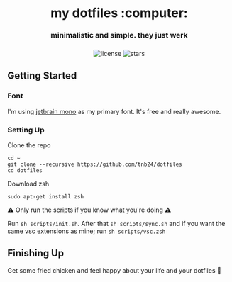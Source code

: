 <div align="center">
  <h1>my dotfiles :computer:</h1>
  <h3>minimalistic and simple. they just werk <h3>
</div>
<div align="center">
  <img src="https://img.shields.io/github/license/tnb24/dotfiles" alt="license" />
  <img src="https://img.shields.io/github/stars/tnb24/dotfiles" alt="stars" />
</div>
    
## Getting Started

### Font

I'm using [jetbrain mono](https://www.jetbrains.com/lp/mono/) as my primary font. It's free and really awesome.

### Setting Up

Clone the repo


```
cd ~
git clone --recursive https://github.com/tnb24/dotfiles 
cd dotfiles
```

Download zsh

```
sudo apt-get install zsh
```

:warning: Only run the scripts if you know what you're doing :warning:

Run ```sh scripts/init.sh```. After that ```sh scripts/sync.sh``` and if you want the same vsc extensions as mine; run ```sh scripts/vsc.zsh```


## Finishing Up

Get some fried chicken and feel happy about your life and your dotfiles :tada:
